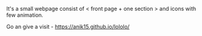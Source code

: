 It's a small webpage consist of < front page + one section > and icons with few animation.

Go an give a visit - https://anik15.github.io/lololo/
